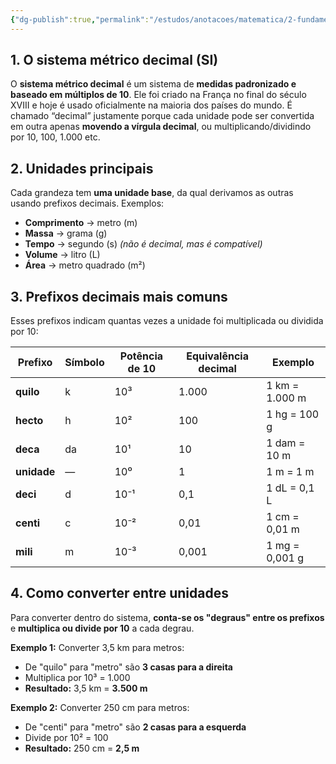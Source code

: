 ```yaml
---
{"dg-publish":true,"permalink":"/estudos/anotacoes/matematica/2-fundamental-2/5-medidas-e-proporcionalidade/5-1-sistema-metrico-decimal/"}
---
```


## 1. O sistema métrico decimal (SI)

O **sistema métrico decimal** é um sistema de **medidas padronizado e baseado em múltiplos de 10**. Ele foi criado na França no final do século XVIII e hoje é usado oficialmente na maioria dos países do mundo. É chamado “decimal” justamente porque cada unidade pode ser convertida em outra apenas **movendo a vírgula decimal**, ou multiplicando/dividindo por 10, 100, 1.000 etc.

## 2. Unidades principais

Cada grandeza tem **uma unidade base**, da qual derivamos as outras usando prefixos decimais. Exemplos:

- **Comprimento** → metro (m)  
- **Massa** → grama (g)  
- **Tempo** → segundo (s) *(não é decimal, mas é compatível)*  
- **Volume** → litro (L)  
- **Área** → metro quadrado (m²)

## 3. Prefixos decimais mais comuns

Esses prefixos indicam quantas vezes a unidade foi multiplicada ou dividida por 10:

| Prefixo     | Símbolo | Potência de 10 | Equivalência decimal | Exemplo        |
| ----------- | ------- | -------------- | -------------------- | -------------- |
| **quilo**   | k       | 10³            | 1.000                | 1 km = 1.000 m |
| **hecto**   | h       | 10²            | 100                  | 1 hg = 100 g   |
| **deca**    | da      | 10¹            | 10                   | 1 dam = 10 m   |
| **unidade** | —       | 10⁰            | 1                    | 1 m = 1 m      |
| **deci**    | d       | 10⁻¹           | 0,1                  | 1 dL = 0,1 L   |
| **centi**   | c       | 10⁻²           | 0,01                 | 1 cm = 0,01 m  |
| **mili**    | m       | 10⁻³           | 0,001                | 1 mg = 0,001 g |

## 4. Como converter entre unidades

Para converter dentro do sistema, **conta-se os "degraus" entre os prefixos** e **multiplica ou divide por 10** a cada degrau.

**Exemplo 1:**
Converter 3,5 km para metros:
- De "quilo" para "metro" são **3 casas para a direita**
- Multiplica por 10³ = 1.000
- **Resultado:** 3,5 km = **3.500 m**

**Exemplo 2:**
Converter 250 cm para metros:
- De "centi" para "metro" são **2 casas para a esquerda**
- Divide por 10² = 100
- **Resultado:** 250 cm = **2,5 m**

